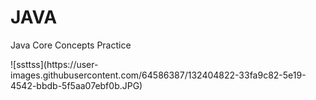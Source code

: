 <h1>JAVA</h1>

<p>Java Core Concepts Practice</p>
![ssttss](https://user-images.githubusercontent.com/64586387/132404822-33fa9c82-5e19-4542-bbdb-5f5aa07ebf0b.JPG)


